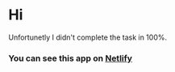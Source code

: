 # Hi

Unfortunetly I didn't complete the task in 100%.

### You can see this app on [Netlify](https://amazing-shannon-94862c.netlify.app)
